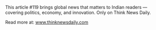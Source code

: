 This article #119 brings global news that matters to Indian readers — covering politics, economy, and innovation. Only on Think News Daily.

Read more at: www.thinknewsdaily.com